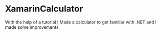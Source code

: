 # XamarinCalculator
With the help of a tutorial I Made a calculator to get familiar with .NET and I made some improvements
